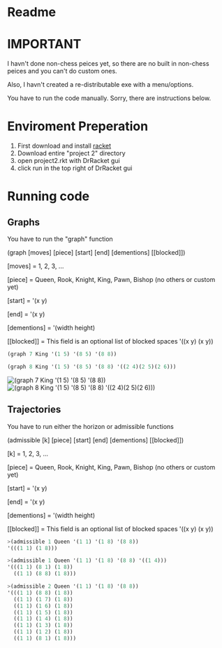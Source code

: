 # Readme

# IMPORTANT
I havn't done non-chess peices yet, so there are no built in non-chess peices and you can't do custom ones.


Also, I havn't created a re-distributable exe with a menu/options. 

You have to run the code manually. Sorry, there are instructions below.

# Enviroment Preperation
1. First download and install [racket](https://racket-lang.org/ "Racket Lang")
2. Download entire "project 2" directory
3. open project2.rkt with DrRacket gui
4. click run in the top right of DrRacket gui

# Running code

## Graphs
You have to run the "graph" function

(graph [moves] [piece] [start] [end] [dementions] [[blocked]])

[moves] = 1, 2, 3, ...

[piece] = Queen, Rook, Knight, King, Pawn, Bishop (no others or custom yet)

[start] = '(x y)

[end]   = '(x y)

[dementions] = '(width height)

[[blocked]] = This field is an optional list of blocked spaces '((x y) (x y))

```scheme
(graph 7 King '(1 5) '(8 5) '(8 8))

(graph 8 King '(1 5) '(8 5) '(8 8) '((2 4)(2 5)(2 6)))
```
![(graph 7 King '(1 5) '(8 5) '(8 8))](https://i.imgur.com/PNmZTW4.png)    ![(graph 8 King '(1 5) '(8 5) '(8 8) '((2 4)(2 5)(2 6)))](https://i.imgur.com/5H21vhZ.png)


## Trajectories
You have to run either the horizon or admissible functions


(admissible [k] [piece] [start] [end] [dementions] [[blocked]])

[k] = 1, 2, 3, ...

[piece] = Queen, Rook, Knight, King, Pawn, Bishop (no others or custom yet)

[start] = '(x y)

[end]   = '(x y)

[dementions] = '(width height)

[[blocked]] = This field is an optional list of blocked spaces '((x y) (x y))

```scheme
>(admissible 1 Queen '(1 1) '(1 8) '(8 8))
'(((1 1) (1 8)))

>(admissible 1 Queen '(1 1) '(1 8) '(8 8) '((1 4)))
'(((1 1) (8 1) (1 8)) 
  ((1 1) (8 8) (1 8)))

>(admissible 2 Queen '(1 1) '(1 8) '(8 8))
'(((1 1) (8 8) (1 8))
  ((1 1) (1 7) (1 8))
  ((1 1) (1 6) (1 8))
  ((1 1) (1 5) (1 8)) 
  ((1 1) (1 4) (1 8)) 
  ((1 1) (1 3) (1 8)) 
  ((1 1) (1 2) (1 8)) 
  ((1 1) (8 1) (1 8)))
```